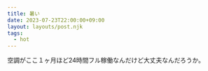 ```yaml
---
title: 暑い
date: 2023-07-23T22:00:00+09:00
layout: layouts/post.njk
tags:
  - hot
---
```


空調がここ１ヶ月ほど24時間フル稼働なんだけど大丈夫なんだろうか。
